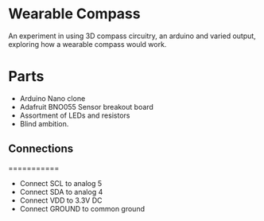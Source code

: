 # Wearable Compass

An experiment in using 3D compass circuitry, an arduino and varied output, exploring how a wearable compass would work.

# Parts
- Arduino Nano clone
- Adafruit BNO055 Sensor breakout board
- Assortment of LEDs and resistors
- Blind ambition.


## Connections
===========
- Connect SCL to analog 5
- Connect SDA to analog 4
- Connect VDD to 3.3V DC
- Connect GROUND to common ground

